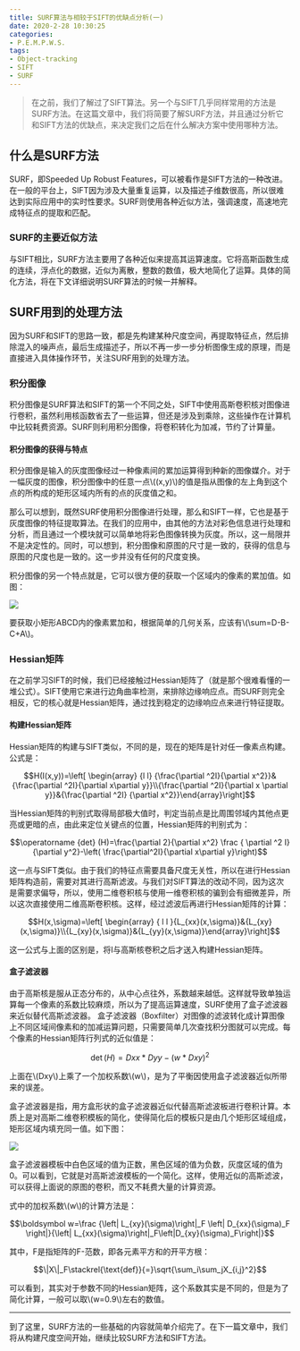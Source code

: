 ```yaml
---
title: SURF算法与相较于SIFT的优缺点分析(一)
date: 2020-2-28 10:30:25
categories:
- P.E.M.P.W.S.
tags:
- Object-tracking
- SIFT
- SURF
---
```


> 在之前，我们了解过了SIFT算法。另一个与SIFT几乎同样常用的方法是SURF方法。在这篇文章中，我们将简要了解SURF方法，并且通过分析它和SIFT方法的优缺点，来决定我们之后在什么解决方案中使用哪种方法。

## 什么是SURF方法

SURF，即Speeded Up Robust Features，可以被看作是SIFT方法的一种改进。在一般的平台上，SIFT因为涉及大量重复运算，以及描述子维数很高，所以很难达到实际应用中的实时性要求。SURF则使用各种近似方法，强调速度，高速地完成特征点的提取和匹配。

### SURF的主要近似方法

与SIFT相比，SURF方法主要用了各种近似来提高其运算速度。它将高斯函数生成的连续，浮点化的数据，近似为离散，整数的数值，极大地简化了运算。具体的简化方法，将在下文详细说明SURF算法的时候一并解释。

## SURF用到的处理方法

因为SURF和SIFT的思路一致，都是先构建某种尺度空间，再提取特征点，然后排除混入的噪声点，最后生成描述子，所以不再一步一步分析图像生成的原理，而是直接进入具体操作环节，关注SURF用到的处理方法。

### 积分图像

积分图像是SURF算法和SIFT的第一个不同之处，SIFT中使用高斯卷积核对图像进行卷积，虽然利用核函数省去了一些运算，但还是涉及到乘除，这些操作在计算机中比较耗费资源。SURF则利用积分图像，将卷积转化为加减，节约了计算量。

#### 积分图像的获得与特点

积分图像是输入的灰度图像经过一种像素间的累加运算得到种新的图像媒介。对于一幅灰度的图像，积分图像中的任意一点\\((x,y)\\)的值是指从图像的左上角到这个点的所构成的矩形区域内所有的点的灰度值之和。

那么可以想到，既然SURF使用积分图像进行处理，那么和SIFT一样，它也是基于灰度图像的特征提取算法。在我们的应用中，由其他的方法对彩色信息进行处理和分析，而且通过一个模块就可以简单地将彩色图像转换为灰度。所以，这一局限并不是决定性的。同时，可以想到，积分图像和原图的尺寸是一致的，获得的信息与原图的尺度也是一致的。这一步并没有任何的尺度变换。

积分图像的另一个特点就是，它可以很方便的获取一个区域内的像素的累加值。如图：

<img src="{{site.baseurl}}/assets/images/in_posts/2020_2_28/1.png">

要获取小矩形ABCD内的像素累加和，根据简单的几何关系，应该有\\(\sum=D-B-C+A\\)。

### Hessian矩阵

在之前学习SIFT的时候，我们已经接触过Hessian矩阵了（就是那个很难看懂的一堆公式）。SIFT使用它来进行边角曲率检测，来排除边缘响应点。而SURF则完全相反，它的核心就是Hessian矩阵，通过找到稳定的边缘响应点来进行特征提取。

#### 构建Hessian矩阵

Hessian矩阵的构建与SIFT类似，不同的是，现在的矩阵是针对任一像素点构建。公式是：

$$H(I(x,y))=\left[ \begin{array} {l l} {\frac{\partial ^2I}{\partial x^2}}&{\frac{\partial ^2I}{\partial x\partial y}}\\{\frac{\partial ^2I}{\partial x \partial y}}&{\frac{\partial ^2I} {\partial x^2}}\end{array}\right]$$

当Hessian矩阵的判别式取得局部极大值时，判定当前点是比周围邻域内其他点更亮或更暗的点，由此来定位关键点的位置，Hessian矩阵的判别式为：

$$\operatorname {det} (H)=\frac{\partial 2}{\partial x^2} \frac { \partial ^2 I}{\partial y^2}-\left( \frac{\partial^2I}{\partial x\partial y}\right)$$

这一点与SIFT类似。由于我们的特征点需要具备尺度无关性，所以在进行Hessian矩阵构造前，需要对其进行高斯滤波。与我们对SIFT算法的改动不同，因为这次是需要求偏导，所以，使用二维卷积核与使用一维卷积核的骗到会有细微差异，所以这次直接使用二维高斯卷积核。这样，经过滤波后再进行Hessian矩阵的计算：

$$H(x,\sigma)=\left[ \begin{array} { l l }{L_{xx}(x,\sigma)}&{L_{xy}(x,\sigma)}\\{L_{xy}(x,\sigma)}&{L_{yy}(x,\sigma)}\end{array}\right]$$

这一公式与上面的区别是，将I与高斯核卷积之后才送入构建Hessian矩阵。

#### 盒子滤波器

由于高斯核是服从正态分布的，从中心点往外，系数越来越低。这样就导致单独运算每一个像素的系数比较麻烦，所以为了提高运算速度，SURF使用了盒子滤波器来近似替代高斯滤波器。 盒子滤波器（Boxfilter）对图像的滤波转化成计算图像上不同区域间像素和的加减运算问题，只需要简单几次查找积分图就可以完成。每个像素的Hessian矩阵行列式的近似值是：

$$\operatorname {det}(H)=Dxx*Dyy-(w*Dxy)^2$$

上面在\\(Dxy\\)上乘了一个加权系数\\(w\\)，是为了平衡因使用盒子滤波器近似所带来的误差。

盒子滤波器是指，用方盒形状的盒子滤波器近似代替高斯滤波板进行卷积计算。本质上是对高斯二维卷积模板的简化，使得简化后的模板只是由几个矩形区域组成，矩形区域内填充同一值。如下图：

<img src="{{site.baseurl}}/assets/images/in_posts/2020_2_28/2.png">

盒子滤波器模板中白色区域的值为正数，黑色区域的值为负数，灰度区域的值为0。可以看到，它就是对高斯滤波模板的一个简化。这样，使用近似的高斯滤波，可以获得上面说的原图的卷积，而又不耗费大量的计算资源。

式中的加权系数\\(w\\)的计算方法是：

$$\boldsymbol w=\frac {\left| L_{xy}(\sigma)\right|_F \left| D_{xx}(\sigma)_F \right|}{\left| L_{xx}(\sigma)\right|_F\left|D_{xy}(\sigma)_F\right|}$$

其中，F是指矩阵的F-范数，即各元素平方和的开平方根：

$$\|X\|_F\stackrel{\text{def}}{=}\sqrt{\sum_i\sum_jX_{i,j}^2}$$

可以看到，其实对于参数不同的Hessian矩阵，这个系数其实是不同的，但是为了简化计算，一般可以取\\(w=0.9\\)左右的数值。

---

到了这里，SURF方法的一些基础的内容就简单介绍完了。在下一篇文章中，我们将从构建尺度空间开始，继续比较SURF方法和SIFT方法。
